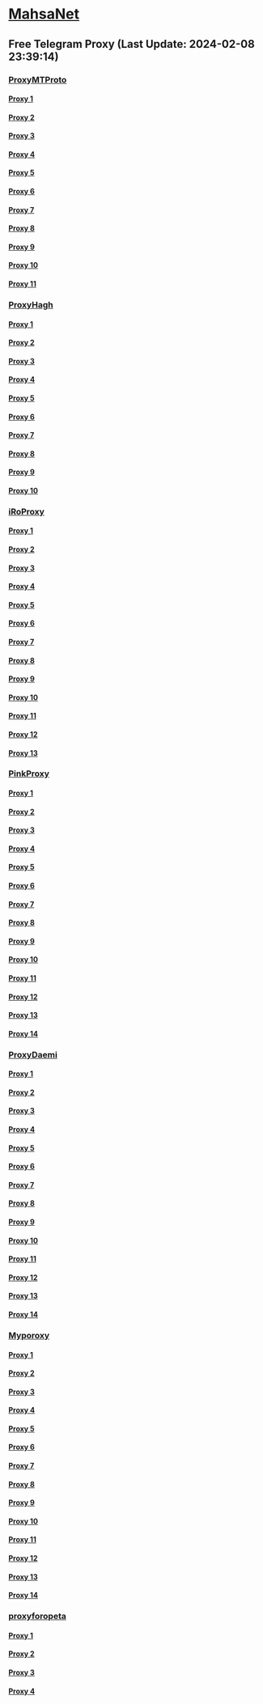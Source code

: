 
# [MahsaNet](https://t.me/mahsa_net)
## Free Telegram Proxy (Last Update: 2024-02-08 23:39:14)
### [ProxyMTProto](https://t.me/ProxyMTProto)
#### [Proxy 1](tg://proxy?server=88.198.2.20&port=7443&secret=FgMBAgABAAH8AwOG4kw63Q==)
#### [Proxy 2](tg://proxy?server=94.130.12.232&port=7443&secret=FgMBAgABAAH8AwOG4kw63Q==)
#### [Proxy 3](tg://proxy?server=49.13.67.127&port=8443&secret=FgMBAgABAAH8AwOG4kw63Q%3D%3D)
#### [Proxy 4](tg://proxy?server=188.34.194.190&port=8443&secret=FgMBAgABAAH8AwOG4kw63Q%3D%3D)
#### [Proxy 5](tg://proxy?server=195.201.252.55&port=8443&secret=FgMBAgABAAH8AwOG4kw63Q%3D%3D)
#### [Proxy 6](tg://proxy?server=49.12.114.31&port=8443&secret=FgMBAgABAAH8AwOG4kw63Q%3D%3D)
#### [Proxy 7](tg://proxy?server=49.13.132.50&port=443&secret=FgMBAgABAAH8AwOG4kw63Q==)
#### [Proxy 8](tg://proxy?server=49.13.70.36&port=443&secret=FgMBAgABAAH8AwOG4kw63Q==)
#### [Proxy 9](tg://proxy?server=23.88.98.71&port=443&secret=3fQ1mpsyX_HR5QhN8OD3U3s)
#### [Proxy 10](tg://proxy?server=159.69.49.198&port=3443&secret=FgMBAgABAAH8AwOG4kw63Q%3D%3D)
#### [Proxy 11](tg://proxy?server=wWw.MmaFan-if9.info.&port=3443&secret=FgMBAgABAAH8AwOG4kw63Q%3D%3D)
### [ProxyHagh](https://t.me/ProxyHagh)
#### [Proxy 1](tg://proxy?server=188.40.167.63&port=7585&secret=FgMBAgABAAH8AwOG4kw63Q%3D%3D)
#### [Proxy 2](tg://proxy?server=188.40.167.63&port=7585&secret=FgMBAgABAAH8AwOG4kw63Q%3D%3D)
#### [Proxy 3](tg://proxy?server=188.40.167.63&port=7585&secret=FgMBAgABAAH8AwOG4kw63Q%3D%3D)
#### [Proxy 4](tg://proxy?server=188.40.167.63&port=7585&secret=FgMBAgABAAH8AwOG4kw63Q%3D%3D)
#### [Proxy 5](tg://proxy?server=188.40.167.63&port=7585&secret=FgMBAgABAAH8AwOG4kw63Q%3D%3D)
#### [Proxy 6](tg://proxy?server=188.40.167.63&port=7585&secret=FgMBAgABAAH8AwOG4kw63Q%3D%3D)
#### [Proxy 7](tg://proxy?server=188.40.167.63&port=7585&secret=FgMBAgABAAH8AwOG4kw63Q%3D%3D)
#### [Proxy 8](tg://proxy?server=188.40.167.63&port=7585&secret=FgMBAgABAAH8AwOG4kw63Q%3D%3D)
#### [Proxy 9](tg://proxy?server=188.40.167.63&port=7585&secret=FgMBAgABAAH8AwOG4kw63Q%3D%3D)
#### [Proxy 10](tg://proxy?server=188.40.167.63&port=7585&secret=FgMBAgABAAH8AwOG4kw63Q%3D%3D)
### [iRoProxy](https://t.me/iRoProxy)
#### [Proxy 1](tg://proxy?server=95.217.78.206&port=250&secret=FgMBAgABAAH8AwOG4kw63Q%3D%3D)
#### [Proxy 2](tg://proxy?server=88.99.250.220&port=6&secret=FgMBAgABAAH8AwOG4kw63Q%3D%3D)
#### [Proxy 3](tg://proxy?server=195.201.164.86&port=6&secret=FgMBAgABAAH8AwOG4kw63Q%3D%3D)
#### [Proxy 4](tg://proxy?server=94.130.204.27&port=250&secret=FgMBAgABAAH8AwOG4kw63Q%3D%3D)
#### [Proxy 5](tg://proxy?server=159.69.62.50&port=250&secret=FgMBAgABAAH8AwOG4kw63Q%3D%3D)
#### [Proxy 6](tg://proxy?server=195.201.246.151&port=250&secret=FgMBAgABAAH8AwOG4kw63Q%3D%3D)
#### [Proxy 7](tg://proxy?server=195.201.163.137&port=250&secret=FgMBAgABAAH8AwOG4kw63Q%3D%3D)
#### [Proxy 8](tg://proxy?server=195.201.109.238&port=250&secret=FgMBAgABAAH8AwOG4kw63Q%3D%3D)
#### [Proxy 9](tg://proxy?server=144.76.83.123&port=250&secret=FgMBAgABAAH8AwOG4kw63Q%3D%3D)
#### [Proxy 10](tg://proxy?server=46.4.78.150&port=6&secret=FgMBAgABAAH8AwOG4kw63Q%3D%3D)
#### [Proxy 11](tg://proxy?server=178.63.89.175&port=6&secret=FgMBAgABAAH8AwOG4kw63Q%3D%3D)
#### [Proxy 12](tg://proxy?server=136.243.132.238&port=250&secret=FgMBAgABAAH8AwOG4kw63Q%3D%3D)
#### [Proxy 13](tg://proxy?server=88.99.164.174&port=250&secret=FgMBAgABAAH8AwOG4kw63Q%3D%3D)
### [PinkProxy](https://t.me/PinkProxy)
#### [Proxy 1](tg://proxy?server=167.235.202.87&port=4045&secret=FgMBAgABAAH8AwOG4kw63Q==)
#### [Proxy 2](tg://proxy?server=49.12.35.44&port=4045&secret=FgMBAgABAAH8AwOG4kw63Q==)
#### [Proxy 3](tg://proxy?server=49.12.34.94&port=4045&secret=FgMBAgABAAH8AwOG4kw63Q==)
#### [Proxy 4](tg://proxy?server=116.202.104.120&port=4045&secret=FgMBAgABAAH8AwOG4kw63Q)
#### [Proxy 5](tg://proxy?server=159.69.55.182&port=4045&secret=FgMBAgABAAH8AwOG4kw63Q)
#### [Proxy 6](tg://proxy?server=128.140.60.175&port=4045&secret=FgMBAgABAAH8AwOG4kw63Q==)
#### [Proxy 7](tg://proxy?server=162.55.163.60&port=4045&secret=FgMBAgABAAH8AwOG4kw63Q==)
#### [Proxy 8](tg://proxy?server=116.203.248.112&port=4045&secret=FgMBAgABAAH8AwOG4kw63Q==)
#### [Proxy 9](tg://proxy?server=159.69.122.138&port=4045&secret=FgMBAgABAAH8AwOG4kw63Q==)
#### [Proxy 10](tg://proxy?server=49.13.135.114&port=4045&secret=FgMBAgABAAH8AwOG4kw63Q==)
#### [Proxy 11](tg://proxy?server=116.202.99.201&port=4045&secret=FgMBAgABAAH8AwOG4kw63Q==)
#### [Proxy 12](tg://proxy?server=49.13.135.114&port=4045&secret=FgMBAgABAAH8AwOG4kw63Q==)
#### [Proxy 13](tg://proxy?server=159.69.242.22&port=4045&secret=FgMBAgABAAH8AwOG4kw63Q==)
#### [Proxy 14](tg://proxy?server=159.69.188.181&port=4045&secret=FgMBAgABAAH8AwOG4kw63Q==)
### [ProxyDaemi](https://t.me/ProxyDaemi)
#### [Proxy 1](tg://proxy?server=49.13.76.149&port=3443&secret=FgMBAgABAAH8AwOG4kw63Q%3D%3D)
#### [Proxy 2](tg://proxy?server=49.13.171.90&port=3443&secret=FgMBAgABAAH8AwOG4kw63Q%3D%3D)
#### [Proxy 3](tg://proxy?server=49.13.112.191&port=3443&secret=FgMBAgABAAH8AwOG4kw63Q%3D%3D)
#### [Proxy 4](tg://proxy?server=136.243.250.34&port=8085&secret=FgMBAgABAAH8AwOG4kw63Q==)
#### [Proxy 5](tg://proxy?server=144.76.243.100&port=8085&secret=FgMBAgABAAH8AwOG4kw63Q==)
#### [Proxy 6](tg://proxy?server=148.251.243.20&port=8085&secret=FgMBAgABAAH8AwOG4kw63Q==)
#### [Proxy 7](tg://proxy?server=188.40.244.165&port=8085&secret=FgMBAgABAAH8AwOG4kw63Q==)
#### [Proxy 8](tg://proxy?server=88.99.250.220&port=6&secret=FgMBAgABAAH8AwOG4kw63Q%3D%3D)
#### [Proxy 9](tg://proxy?server=195.201.164.86&port=6&secret=FgMBAgABAAH8AwOG4kw63Q%3D%3D)
#### [Proxy 10](tg://proxy?server=94.130.204.27&port=250&secret=FgMBAgABAAH8AwOG4kw63Q%3D%3D)
#### [Proxy 11](tg://proxy?server=159.69.62.50&port=250&secret=FgMBAgABAAH8AwOG4kw63Q%3D%3D)
#### [Proxy 12](tg://proxy?server=195.201.246.151&port=250&secret=FgMBAgABAAH8AwOG4kw63Q%3D%3D)
#### [Proxy 13](tg://proxy?server=195.201.163.137&port=250&secret=FgMBAgABAAH8AwOG4kw63Q%3D%3D)
#### [Proxy 14](tg://proxy?server=195.201.109.238&port=250&secret=FgMBAgABAAH8AwOG4kw63Q%3D%3D)
### [Myporoxy](https://t.me/Myporoxy)
#### [Proxy 1](tg://proxy?server=49.13.202.24&port=4550&secret=FpABAiIBhwH8AwOG42xL3Q==)
#### [Proxy 2](tg://proxy?server=cloudflare.com.nokia.com.co.uk.do_yo.want_to.clash_with.this.www.microsoft.com.there_is_no.place_like.localhost.www.bing.com.count_with_me.cyou.net.digikala.com.msn.com.bsi.ir.enamad.ir.now_sudoo.again_to_fight.everyone.i_am.the_internet.kaltor-verg.sbs.&port=443&secret=FgMBAgABAAH8AwOG4kw63Q==)
#### [Proxy 3](tg://proxy?server=159.69.190.126&port=4550&secret=FpABAiIBhwH8AwOG42xL3Q==)
#### [Proxy 4](tg://proxy?server=116.203.57.128&port=8770&secret=FgMBAgABAAH8AwOG4kw63Q==)
#### [Proxy 5](tg://proxy?server=49.13.204.180&port=4550&secret=FpABAiIBhwH8AwOG42xL3Q==)
#### [Proxy 6](tg://proxy?server=cloudflare.com.nokia.com.co.uk.do_yo.want_to.clash_with.this.www.microsoft.com.there_is_no.place_like.localhost.www.bing.com.count_with_me.cyou.net.digikala.com.msn.com.bsi.ir.enamad.ir.now_sudoo.again_to_fight.everyone.i_am.the_internet.pakard-vezo.sbs.&port=8770&secret=FgMBAgABAAH8AwOG4kw63Q==)
#### [Proxy 7](tg://proxy?server=116.203.57.128&port=8770&secret=FgMBAgABAAH8AwOG4kw63Q==)
#### [Proxy 8](tg://proxy?server=cloudflare.com.nokia.com.co.uk.do_yo.want_to.clash_with.this.www.microsoft.com.there_is_no.place_like.localhost.www.bing.com.count_with_me.cyou.net.digikala.com.msn.com.bsi.ir.enamad.ir.now_sudoo.again_to_fight.everyone.i_am.the_internet.pakard-vezo.sbs.&port=8770&secret=FgMBAgABAAH8AwOG4kw63Q==)
#### [Proxy 9](tg://proxy?server=49.12.5.54&port=8770&secret=FgMBAgABAAH8AwOG4kw63Q==)
#### [Proxy 10](tg://proxy?server=cloudflare.com.nokia.com.co.uk.do_yo.want_to.clash_with.this.www.microsoft.com.there_is_no.place_like.localhost.www.bing.com.count_with_me.cyou.net.digikala.com.msn.com.bsi.ir.enamad.ir.now_sudoo.again_to_fight.everyone.i_am.the_internet.kaltor-verg.sbs.&port=443&secret=FgMBAgABAAH8AwOG4kw63Q==)
#### [Proxy 11](tg://proxy?server=116.203.57.128&port=8770&secret=FgMBAgABAAH8AwOG4kw63Q==)
#### [Proxy 12](tg://proxy?server=cloudflare.com.nokia.com.co.uk.do_yo.want_to.clash_with.this.www.microsoft.com.there_is_no.place_like.localhost.www.bing.com.count_with_me.cyou.net.digikala.com.msn.com.bsi.ir.enamad.ir.now_sudoo.again_to_fight.everyone.i_am.the_internet.pakard-vezo.sbs.&port=8770&secret=FgMBAgABAAH8AwOG4kw63Q==)
#### [Proxy 13](tg://proxy?server=49.13.204.180&port=4550&secret=FpABAiIBhwH8AwOG42xL3Q==)
#### [Proxy 14](tg://proxy?server=cloudflare.com.nokia.com.co.uk.do_yo.want_to.clash_with.this.www.microsoft.com.there_is_no.place_like.localhost.www.bing.com.count_with_me.cyou.net.digikala.com.msn.com.bsi.ir.enamad.ir.now_sudoo.again_to_fight.everyone.i_am.the_internet.pakard-vezo.sbs.&port=8770&secret=FgMBAgABAAH8AwOG4kw63Q==)
### [proxyforopeta](https://t.me/proxyforopeta)
#### [Proxy 1](tg://proxy?server=178.63.89.175&port=6&secret=FgMBAgABAAH8AwOG4kw63Q%3D%3D)
#### [Proxy 2](tg://proxy?server=157.90.154.166&port=2024&secret=FgMBAgABAAH8AwOG4kw63Q==)
#### [Proxy 3](tg://proxy?server=5.9.231.190&port=8085&secret=FgMBAgABAAH8AwOG4kw63Q==)
#### [Proxy 4](tg://proxy?server=49.13.125.130&port=3443&secret=FgMBAgABAAH8AwOG4kw63Q%3D%3D)

    